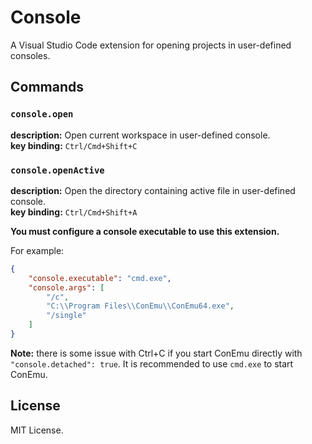 # Console

A Visual Studio Code extension for opening projects in user-defined consoles.

## Commands

### `console.open`

**description:** Open current workspace in user-defined console.  
**key binding:** `Ctrl/Cmd+Shift+C`

### `console.openActive`  

**description:** Open the directory containing active file in user-defined console.  
**key binding:** `Ctrl/Cmd+Shift+A`

**You must configure a console executable to use this extension.**

For example:

```json
{
    "console.executable": "cmd.exe",
    "console.args": [
        "/c",
        "C:\\Program Files\\ConEmu\\ConEmu64.exe",
        "/single"
    ]
}
```

**Note:** there is some issue with Ctrl+C if you start ConEmu directly with `"console.detached": true`.
It is recommended to use `cmd.exe` to start ConEmu.

## License

MIT License.
